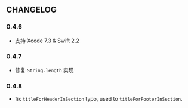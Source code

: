 ## CHANGELOG



### 0.4.6

- 支持 Xcode 7.3 & Swift 2.2



### 0.4.7

- 修复 `String.length` 实现

### 0.4.8

- fix `titleForHeaderInSection` typo, used to `titleForFooterInSection`.

